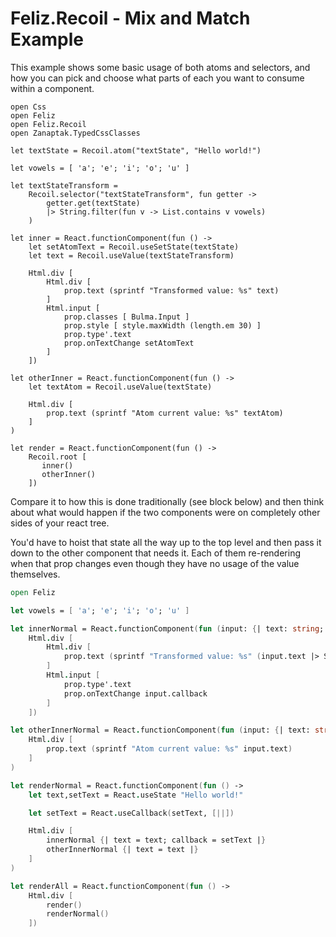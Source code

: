 ﻿# Feliz.Recoil - Mix and Match Example

This example shows some basic usage of both atoms and selectors, 
and how you can pick and choose what parts of each you want to
consume within a component.

```fsharp:recoil-mixandmatch
open Css
open Feliz
open Feliz.Recoil
open Zanaptak.TypedCssClasses

let textState = Recoil.atom("textState", "Hello world!")

let vowels = [ 'a'; 'e'; 'i'; 'o'; 'u' ]

let textStateTransform =
    Recoil.selector("textStateTransform", fun getter ->
        getter.get(textState)
        |> String.filter(fun v -> List.contains v vowels)
    )

let inner = React.functionComponent(fun () ->
    let setAtomText = Recoil.useSetState(textState)
    let text = Recoil.useValue(textStateTransform)

    Html.div [
        Html.div [
            prop.text (sprintf "Transformed value: %s" text)
        ]
        Html.input [
            prop.classes [ Bulma.Input ]
            prop.style [ style.maxWidth (length.em 30) ]
            prop.type'.text
            prop.onTextChange setAtomText
        ]
    ])

let otherInner = React.functionComponent(fun () ->
    let textAtom = Recoil.useValue(textState)

    Html.div [
        prop.text (sprintf "Atom current value: %s" textAtom)
    ]
)

let render = React.functionComponent(fun () ->
    Recoil.root [
       inner()
       otherInner()
    ])
```

Compare it to how this is done traditionally (see block below) and
then think about what would happen if the two components were on 
completely other sides of your react tree.

You'd have to hoist that state all the way up to the top level and
then pass it down to the other component that needs it. Each of them
re-rendering when that prop changes even though they have no usage of
the value themselves.

```fs
open Feliz

let vowels = [ 'a'; 'e'; 'i'; 'o'; 'u' ]

let innerNormal = React.functionComponent(fun (input: {| text: string; callback: string -> unit |}) ->
    Html.div [
        Html.div [
            prop.text (sprintf "Transformed value: %s" (input.text |> String.filter(fun v -> List.contains v vowels)))
        ]
        Html.input [
            prop.type'.text
            prop.onTextChange input.callback
        ]
    ])

let otherInnerNormal = React.functionComponent(fun (input: {| text: string |}) ->
    Html.div [
        prop.text (sprintf "Atom current value: %s" input.text)
    ]
)

let renderNormal = React.functionComponent(fun () ->
    let text,setText = React.useState "Hello world!"

    let setText = React.useCallback(setText, [||])

    Html.div [
        innerNormal {| text = text; callback = setText |}
        otherInnerNormal {| text = text |}
    ]
)

let renderAll = React.functionComponent(fun () ->
    Html.div [
        render()
        renderNormal()
    ])
```